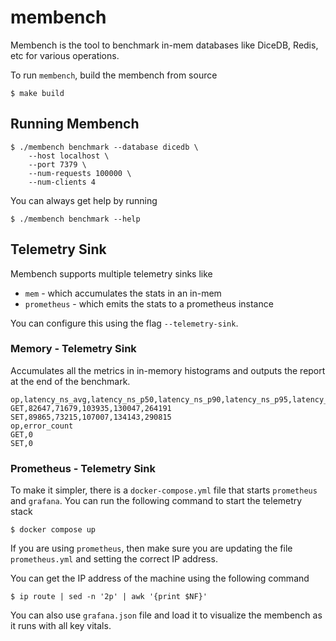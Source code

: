 membench
===

Membench is the tool to benchmark in-mem databases like
DiceDB, Redis, etc for various operations.

To run `membench`, build the membench from source

```
$ make build
```

## Running Membench

```
$ ./membench benchmark --database dicedb \
    --host localhost \
    --port 7379 \
    --num-requests 100000 \
    --num-clients 4
```

You can always get help by running

```
$ ./membench benchmark --help
```

## Telemetry Sink

Membench supports multiple telemetry sinks like

- `mem` - which accumulates the stats in an in-mem
- `prometheus` - which emits the stats to a prometheus instance

You can configure this using the flag `--telemetry-sink`.

### Memory - Telemetry Sink

Accumulates all the metrics in in-memory histograms and outputs
the report at the end of the benchmark.

```
op,latency_ns_avg,latency_ns_p50,latency_ns_p90,latency_ns_p95,latency_ns_p99
GET,82647,71679,103935,130047,264191
SET,89865,73215,107007,134143,290815
op,error_count
GET,0
SET,0
```

### Prometheus - Telemetry Sink

To make it simpler, there is a `docker-compose.yml` file that
starts `prometheus` and `grafana`. You can run the following command
to start the telemetry stack

```
$ docker compose up
```

If you are using `prometheus`, then make sure you are updating the file
`prometheus.yml` and setting the correct IP address.

You can get the IP address of the machine using the following command

```
$ ip route | sed -n '2p' | awk '{print $NF}'
```

You can also use `grafana.json` file and load it to visualize the
membench as it runs with all key vitals.
